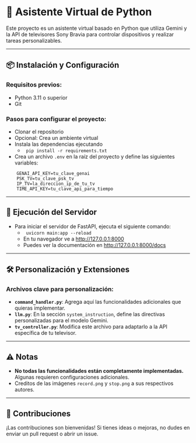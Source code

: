 # 📡 **Asistente Virtual de Python**
Este proyecto es un asistente virtual basado en Python que utiliza Gemini y la API de televisores Sony Bravia para controlar dispositivos y realizar tareas personalizables.


---


## 📦 **Instalación y Configuración**  
### **Requisitos previos:**  
- Python 3.11 o superior  
- Git  

### **Pasos para configurar el proyecto:**  
- Clonar el repositorio
- Opcional: Crea un ambiente virtual
- Instala las dependencias ejecutando 
	- ```  pip install -r requirements.txt ```
- Crea un archivo `.env` en la raíz del proyecto y define las siguientes variables:
```plaintext
    GENAI_API_KEY=tu_clave_genai
    PSK_TV=tu_clave_psk_tv
    IP_TV=la_direccion_ip_de_tu_tv
    TIME_API_KEY=tu_clave_api_para_tiempo
```

---

## 🚀 **Ejecución del Servidor**
- Para iniciar el servidor de FastAPI, ejecuta el siguiente comando:
    - ``` uvicorn main:app --reload```
    - En tu navegador ve a http://127.0.0.1:8000
    - Puedes ver la documentación en http://127.0.0.1:8000/docs



---

## 🛠️ **Personalización y Extensiones**
### **Archivos clave para personalización:**
- **`command_handler.py`**: Agrega aquí las funcionalidades adicionales que quieras implementar.
- **`llm.py`**: En la sección `system_instruction`, define las directivas personalizadas para el modelo Gemini.
- **`tv_controller.py`**: Modifica este archivo para adaptarlo a la API específica de tu televisor.

---

## ⚠️ **Notas**
- **No todas las funcionalidades están completamente implementadas.** Algunas requieren configuraciones adicionales.
- Creditos de las imágenes `record.png` y `stop.png` a sus respectivos autores.

---

## 🌟 **Contribuciones**
¡Las contribuciones son bienvenidas! Si tienes ideas o mejoras, no dudes en enviar un pull request o abrir un issue.




